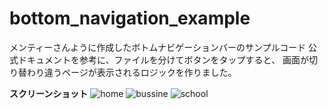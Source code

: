 # bottom_navigation_example
メンティーさんように作成したボトムナビゲーションバーのサンプルコード
公式ドキュメントを参考に、ファイルを分けてボタンをタップすると、
画面が切り替わり違うページが表示されるロジックを作りました。

**スクリーンショット**
<image src='./image/home.png' alt='home' />
<image src='./image/bussine.png' alt='bussine' />
<image src='./image/school.png' alt='school' />
